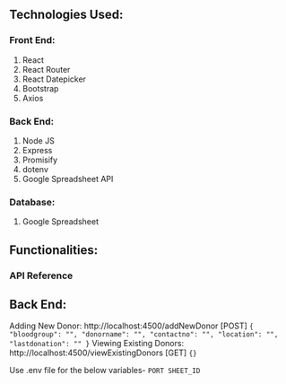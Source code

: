 ## Technologies Used:

### Front End:
1. React
2. React Router
3. React Datepicker
4. Bootstrap
5. Axios

### Back End:
1. Node JS
2. Express
3. Promisify
4. dotenv
5. Google Spreadsheet API

### Database:
1. Google Spreadsheet

## Functionalities:


### API Reference

## Back End: 

Adding New Donor: http://localhost:4500/addNewDonor [POST]
`
{
	"bloodgroup": "",
	"donorname": "",
	"contactno": "",
	"location": "",
	"lastdonation": ""
}
`
Viewing Existing Donors: http://localhost:4500/viewExistingDonors [GET]
`
{}
`


Use .env file for the below variables-
`
PORT
SHEET_ID
`